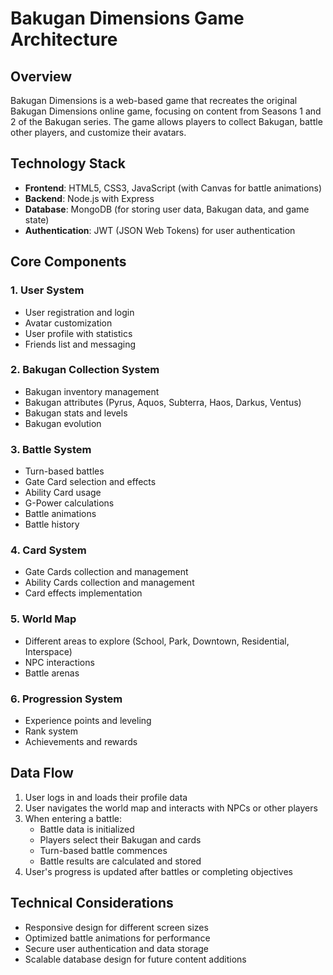 # Bakugan Dimensions Game Architecture

## Overview
Bakugan Dimensions is a web-based game that recreates the original Bakugan Dimensions online game, focusing on content from Seasons 1 and 2 of the Bakugan series. The game allows players to collect Bakugan, battle other players, and customize their avatars.

## Technology Stack
- **Frontend**: HTML5, CSS3, JavaScript (with Canvas for battle animations)
- **Backend**: Node.js with Express
- **Database**: MongoDB (for storing user data, Bakugan data, and game state)
- **Authentication**: JWT (JSON Web Tokens) for user authentication

## Core Components

### 1. User System
- User registration and login
- Avatar customization
- User profile with statistics
- Friends list and messaging

### 2. Bakugan Collection System
- Bakugan inventory management
- Bakugan attributes (Pyrus, Aquos, Subterra, Haos, Darkus, Ventus)
- Bakugan stats and levels
- Bakugan evolution

### 3. Battle System
- Turn-based battles
- Gate Card selection and effects
- Ability Card usage
- G-Power calculations
- Battle animations
- Battle history

### 4. Card System
- Gate Cards collection and management
- Ability Cards collection and management
- Card effects implementation

### 5. World Map
- Different areas to explore (School, Park, Downtown, Residential, Interspace)
- NPC interactions
- Battle arenas

### 6. Progression System
- Experience points and leveling
- Rank system
- Achievements and rewards

## Data Flow
1. User logs in and loads their profile data
2. User navigates the world map and interacts with NPCs or other players
3. When entering a battle:
   - Battle data is initialized
   - Players select their Bakugan and cards
   - Turn-based battle commences
   - Battle results are calculated and stored
4. User's progress is updated after battles or completing objectives

## Technical Considerations
- Responsive design for different screen sizes
- Optimized battle animations for performance
- Secure user authentication and data storage
- Scalable database design for future content additions